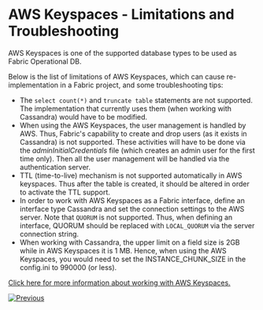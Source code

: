 # AWS Keyspaces - Limitations and Troubleshooting 

AWS Keyspaces is one of the supported database types to be used as Fabric Operational DB. 

Below is the list of limitations of AWS Keyspaces, which can cause re-implementation in a  Fabric project, and some troubleshooting tips:

* The ```select count(*)``` and ```truncate table``` statements are not supported. The implementation that currently uses them (when working with Cassandra) would have to be modified.
* When using the AWS Keyspaces, the user management is handled by AWS. Thus, Fabric's capability to create and drop users (as it exists in Cassandra) is not supported. These activities will have to be done via the *adminInitialCredentials* file (which creates an admin user for the first time only). Then all the user management will be handled via the authentication server.
* TTL (time-to-live) mechanism is not supported automatically in AWS keyspaces. Thus after the table is created, it should be altered in order to activate the TTL support. 
* In order to work with AWS Keyspaces as a Fabric interface, define an interface type Cassandra and set the connection settings to the AWS server. Note that ```QUORUM``` is not supported. Thus, when defining an interface, QUORUM should be replaced with ```LOCAL_QUORUM``` via the server connection string.
* When working with Cassandra, the upper limit on a field size is 2GB while in AWS Keyspaces it is 1 MB. Hence, when using the AWS Keyspaces, you would need to set the INSTANCE_CHUNK_SIZE in the config.ini to 990000 (or less).

[Click here for more information about working with AWS Keyspaces.](https://docs.aws.amazon.com/keyspaces/latest/APIReference/Welcome.html)



[![Previous](/articles/images/Previous.png)](08_kafka_basic_commands.md)
